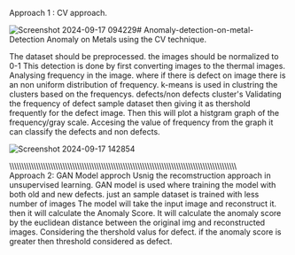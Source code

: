 
Approach 1 : CV approach.

![Screenshot 2024-09-17 094229](https://github.com/user-attachments/assets/4872c40e-dd61-4f6c-aaee-442c72199abd)# Anomaly-detection-on-metal-
Detection Anomaly on Metals using the CV technique.


The dataset should be preprocessed. the images should be normalized to 0-1
This detection is done by first converting images  to the thermal images.
Analysing  frequency  in the image. where if there is defect on image there is an non uniform distribution of frequency.
k-means is used in clustring the clusters based on the frequencys. defects/non defects cluster's 
Validating the frequency of defect sample dataset then giving it as thershold frequently for the defect image.
Then this will plot a histgram graph of the frequency/gray scale. Accesing the value of frequency from the graph it can classify the defects and non defects.

![Screenshot 2024-09-17 142854](https://github.com/user-attachments/assets/a30a5cd7-60ab-473e-a315-7d268f5ac300)



\\\\\\\\\\\\\\\\\\\\\\\\\\\\\\\\\\\\\\\\\\\\\\\\\\\\\\\\\\\\\\\\\\\\\\\\\\\\\\\\\\\\\\\\\\\\\\\\\\\\\\\\\\\\\\\\\\\\\\\\\\\\\\\\\\\\\\\\\\\\\\\\\\\\\\\\\\\\\\\\\\\\\\\\\\\\\\\\\\\\\\\\\\\\\
Approach 2: GAN Model approch
Usnig the recomstruction approach in unsupervised learning.
GAN model is used where training the model with both old and new defects. just an sample dataset is  trained with less number of images
The model will take the input image and reconstruct it. then it will calculate the Anomaly Score.  It will calculate the anomaly score by the euclidean distance between the original img and reconstructed images.
Considering the thershold valus for defect. if the anomaly score is greater then threshold considered as defect.
